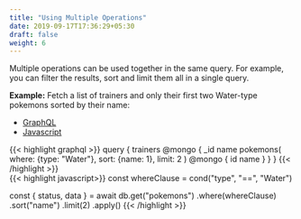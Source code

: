 ```yaml
---
title: "Using Multiple Operations"
date: 2019-09-17T17:36:29+05:30
draft: false
weight: 6
---
```


Multiple operations can be used together in the same query. For example, you can filter the results, sort and limit them all in a single query.

**Example:** Fetch a list of trainers and only their first two Water-type pokemons sorted by their name:

<div class="row tabs-wrapper">
  <div class="col s12" style="padding:0">
    <ul class="tabs">
      <li class="tab col s2"><a class="active" href="#multiple-operations-graphql">GraphQL</a></li>
      <li class="tab col s2"><a href="#multiple-operations-js">Javascript</a></li>
    </ul>
  </div>
  <div id="multiple-operations-graphql" class="col s12" style="padding:0">
{{< highlight graphql >}}
query {
  trainers @mongo {
    _id
    name
    pokemons(
      where: {type: "Water"},
      sort: {name: 1},
      limit: 2
    ) @mongo {
      id
      name
    }
  }
}
{{< /highlight >}}   
  </div>
  <div id="multiple-operations-js" class="col s12" style="padding:0">
{{< highlight javascript>}}
const whereClause = cond("type", "==", "Water")

const { status, data } = await db.get("pokemons")
  .where(whereClause)
  .sort("name")
  .limit(2)
  .apply()
{{< /highlight >}}  
  </div>
</div>